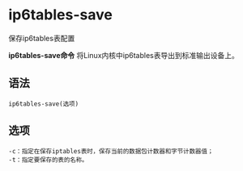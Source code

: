 ip6tables-save
===

保存ip6tables表配置


**ip6tables-save命令** 将Linux内核中ip6tables表导出到标准输出设备上。

##  语法

```
ip6tables-save(选项)
```

##  选项

```
-c：指定在保存iptables表时，保存当前的数据包计数器和字节计数器值；
-t：指定要保存的表的名称。
```


